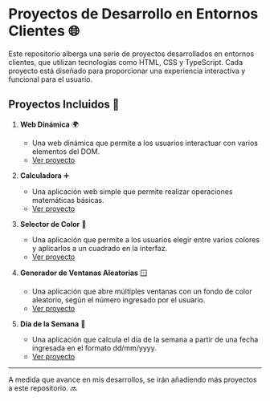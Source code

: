 # Proyectos de Desarrollo en Entornos Clientes 🌐

Este repositorio alberga una serie de proyectos desarrollados en entornos clientes, que utilizan tecnologías como HTML, CSS y TypeScript. Cada proyecto está diseñado para proporcionar una experiencia interactiva y funcional para el usuario.

## Proyectos Incluidos 🚀

1. **Web Dinámica** 🌍
   - Una web dinámica que permite a los usuarios interactuar con varios elementos del DOM.
   - [Ver proyecto](https://github.com/Rediaj04/2daw-m06-projects/tree/main/Proyectos/Web_dinamica)

2. **Calculadora** ➕
   - Una aplicación web simple que permite realizar operaciones matemáticas básicas.
   - [Ver proyecto](https://github.com/Rediaj04/2daw-m06-projects/tree/main/Proyectos/Calculadora)

3. **Selector de Color** 🎨
   - Una aplicación que permite a los usuarios elegir entre varios colores y aplicarlos a un cuadrado en la interfaz.
   - [Ver proyecto](https://github.com/Rediaj04/2daw-m06-projects/tree/main/Proyectos/Color_picker)

4. **Generador de Ventanas Aleatorias** 🪟
   - Una aplicación que abre múltiples ventanas con un fondo de color aleatorio, según el número ingresado por el usuario.
   - [Ver proyecto](https://github.com/Rediaj04/2daw-m06-projects/tree/main/Proyectos/Ejercicio2)

5. **Día de la Semana** 📅
   - Una aplicación que calcula el día de la semana a partir de una fecha ingresada en el formato dd/mm/yyyy.
   - [Ver proyecto](https://github.com/Rediaj04/2daw-m06-projects/tree/main/Proyectos/Ejercicio1)

---

A medida que avance en mis desarrollos, se irán añadiendo más proyectos a este repositorio. 🔜
